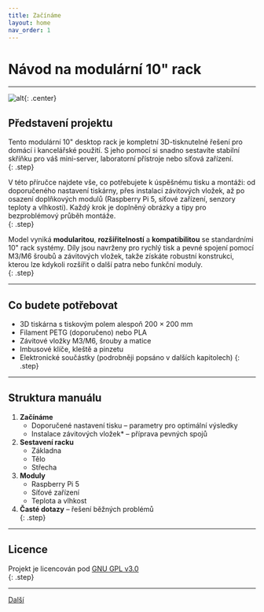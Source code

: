 ```yaml
---
title: Začínáme
layout: home
nav_order: 1
---
```


# Návod na modulární 10" rack

---

![alt](/images/P1470473.JPG){: .center}

## **Představení projektu**

Tento modulární 10" desktop rack je kompletní 3D-tisknutelné řešení pro domácí i kancelářské použití. S jeho pomocí si snadno sestavíte stabilní skříňku pro váš mini-server, laboratorní přístroje nebo síťová zařízení.  
{: .step}

V této příručce najdete vše, co potřebujete k úspěšnému tisku a montáži: od doporučeného nastavení tiskárny, přes instalaci závitových vložek, až po osazení doplňkových modulů (Raspberry Pi 5, síťové zařízení, senzory teploty a vlhkosti). Každý krok je doplněný obrázky a tipy pro bezproblémový průběh montáže.  
{: .step}

Model vyniká **modularitou**, **rozšiřitelností** a **kompatibilitou** se standardními 10" rack systémy. Díly jsou navrženy pro rychlý tisk a pevné spojení pomocí M3/M6 šroubů a závitových vložek, takže získáte robustní konstrukci, kterou lze kdykoli rozšířit o další patra nebo funkční moduly.  
{: .step}

---

## **Co budete potřebovat**

- 3D tiskárna s tiskovým polem alespoň 200 × 200 mm  
- Filament PETG (doporučeno) nebo PLA  
- Závitové vložky M3/M6, šrouby a matice  
- Imbusové klíče, kleště a pinzetu
- Elektronické součástky (podrobněji popsáno v dalších kapitolech)
{: .step}

---

## **Struktura manuálu**

1. **Začínáme**
   - Doporučené nastavení tisku – parametry pro optimální výsledky  
   - Instalace závitových vložek* – příprava pevných spojů  
2. **Sestavení racku**  
   - Základna  
   - Tělo  
   - Střecha  
3. **Moduly**  
   - Raspberry Pi 5  
   - Síťové zařízení  
   - Teplota a vlhkost  
4. **Časté dotazy** – řešení běžných problémů  
{: .step}

---

## **Licence**

Projekt je licencován pod [GNU GPL v3.0](https://www.gnu.org/licenses/gpl-3.0.html)  
{: .step}

---

[Další](/docs/zaciname/doporucene-nastaveni-tisku/)
